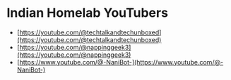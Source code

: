 # Indian Homelab YouTubers

- [https://youtube.com/@techtalkandtechunboxed](https://youtube.com/@techtalkandtechunboxed)
- [https://youtube.com/@nappinggeek3](https://youtube.com/@nappinggeek3)
- [https://www.youtube.com/@-NaniBot-](https://www.youtube.com/@-NaniBot-)

